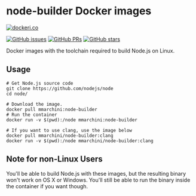 # node-builder Docker images

[![dockeri.co](https://dockeri.co/image/mmarchini/node-builder)](https://registry.hub.docker.com/mmarchini/node-builder/)

[![GitHub issues](https://img.shields.io/github/issues/mmarchini/docker-node-builder.svg "GitHub issues")](https://github.com/mmarchini/docker-node-builder/issues/)
[![GitHub PRs](https://img.shields.io/github/issues-pr/mmarchini/docker-node-builder.svg "GitHub PRs")](https://github.com/mmarchini/docker-node-builder/pulls/)
[![GitHub stars](https://img.shields.io/github/stars/mmarchini/docker-node-builder.svg "GitHub stars")](https://github.com/mmarchini/docker-node-builder)

Docker images with the toolchain required to build Node.js on Linux.

## Usage

```
# Get Node.js source code
git clone https://github.com/nodejs/node
cd node/

# Download the image.
docker pull mmarchini:node-builder
# Run the container
docker run -v $(pwd):/node mmarchini:node-builder

# If you want to use clang, use the image below
docker pull mmarchini/node-builder:clang
docker run -v $(pwd):/node mmarchini/node-builder:clang
```

## Note for non-Linux Users

You'll be able to build Node.js with these images, but the resulting binary
won't work on OS X or Windows. You'll still be able to run the binary inside
the container if you want though.

